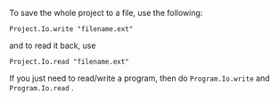 To save the whole project to a file, use the following:

	Project.Io.write "filename.ext"

and to read it back, use

	Project.Io.read "filename.ext"

If you just need to read/write a program, then do `Program.Io.write` and `Program.Io.read` .


